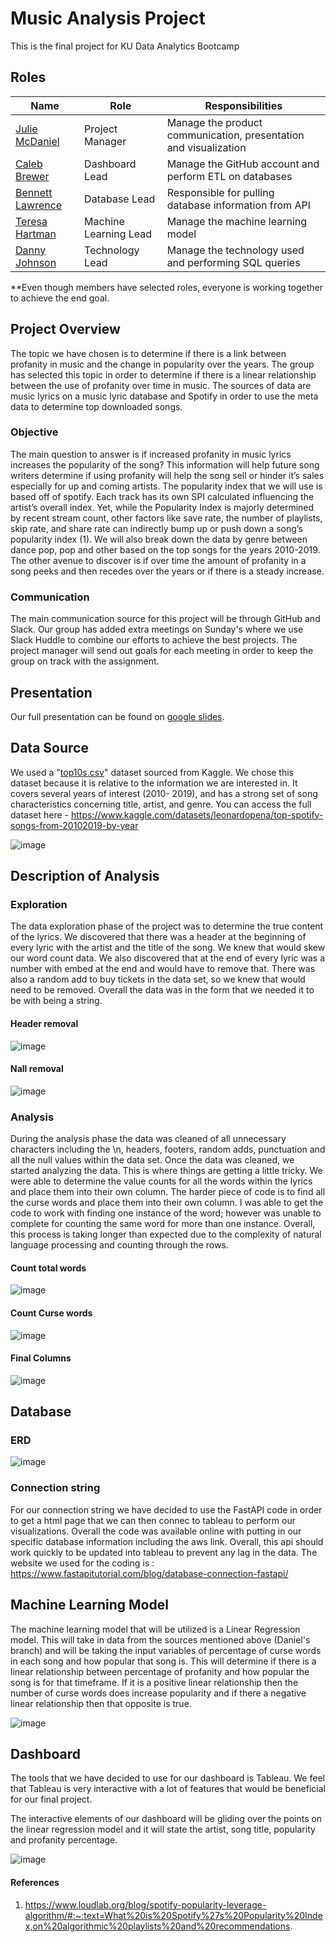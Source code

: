 # Music Analysis Project

This is the final project for KU Data Analytics Bootcamp


   ## Roles
   | Name  | Role | Responsibilities|
   | --- | --- | --- |
   | [Julie McDaniel](https://github.com/JuMcDaniel)  | Project Manager | Manage the product communication, presentation and visualization|
   | [Caleb Brewer](https://github.com/CBrew913)  | Dashboard Lead | Manage the GitHub account and perform ETL on databases|
   | [Bennett Lawrence](https://github.com/bhlawrence)  | Database Lead | Responsible for pulling database information from API|
   | [Teresa Hartman](https://github.com/TeresaHartman)  | Machine Learning Lead | Manage the machine learning model|
   | [Danny Johnson](https://github.com/DannyJohnson-Hi)  | Technology Lead | Manage the technology used and performing SQL queries|
   
**Even though members have selected roles, everyone is working together to achieve the end goal.


   ## Project Overview
The topic we have chosen is to determine if there is a link between profanity in music and the change in popularity over the years.  The group has selected this topic in order to determine if there is a linear relationship between the use of profanity over time in music. The sources of data are music lyrics on a music lyric database and Spotify in order to use the meta data to determine top downloaded songs. 

  ### Objective
The main question to answer is if increased profanity in music lyrics increases the popularity of the song?  This information will help future song writers determine if using profanity will help the song sell or hinder it’s sales especially for up and coming artists.  The popularity index that we will use is based off of spotify. Each track has its own SPI calculated influencing the artist’s overall index. Yet, while the Popularity Index is majorly determined by recent stream count, other factors like save rate, the number of playlists, skip rate, and share rate can indirectly bump up or push down a song’s popularity index (1).  We will also break down the data by genre between dance pop, pop and other based on the top songs for the years 2010-2019.  The other avenue to discover is if over time the amount of profanity in a song peeks and then recedes over the years or if there is a steady increase. 

### Communication
The main communication source for this project will be through GitHub and Slack.  Our group has added extra meetings on Sunday's where we use Slack Huddle to combine our efforts to achieve the best projects.  The project manager will send out goals for each meeting in order to keep the group on track with the assignment. 

## Presentation
Our full presentation can be found on [google slides](https://docs.google.com/presentation/d/1FcxS6b_bGPB0cDON7tFWfnrfn7OkDUYdnvs2HvQcbnk/edit?usp=sharing).

## Data Source
We used a "[top10s.csv](https://github.com/CBrew913/music_analysis_project/blob/main/top10s.csv)" dataset sourced from Kaggle. We chose this dataset because it is relative to the information we are interested in. It covers several years of interest (2010- 2019), and has a strong set of song characteristics concerning title, artist, and genre. You can access the full dataset here - https://www.kaggle.com/datasets/leonardopena/top-spotify-songs-from-20102019-by-year

![image](https://user-images.githubusercontent.com/103297084/201815514-796ce9f3-c7db-45d4-962f-be2da517f3dc.png)

## Description of Analysis

### Exploration
The data exploration phase of the project was to determine the true content of the lyrics.  We discovered that there was a header at the beginning of every lyric with the artist and the title of the song.  We knew that would skew our word count data.  We also discovered that at the end of every lyric was a number with embed at the end and would have to remove that.  There was also a random add to buy tickets in the data set, so we knew that would need to be removed.  Overall the data was in the form that we needed it to be with being a string. 

#### Header removal
![image](https://github.com/CBrew913/music_analysis_project/blob/Julie_branch/images/header_removal.jpg)

#### Nall removal
![image](https://github.com/CBrew913/music_analysis_project/blob/Julie_branch/images/removing_nan.jpg)

### Analysis
During the analysis phase the data was cleaned of all unnecessary characters including the \n, headers, footers, random adds, punctuation and all the null values within the data set.  Once the data was cleaned, we started analyzing the data.  This is where things are getting a little tricky.  We were able to determine the value counts for all the words within the lyrics and place them into their own column.  The harder piece of code is to find all the curse words and place them into their own column.  I was able to get the code to work with finding one instance of the word; however was unable to complete for counting the same word for more than one instance.  Overall, this process is taking longer than expected due to the complexity of natural language processing and counting through the rows.  

#### Count total words
![image](https://github.com/CBrew913/music_analysis_project/blob/Julie_branch/images/total_words.jpg)

#### Count Curse words
![image](https://github.com/CBrew913/music_analysis_project/blob/Julie_branch/images/curse_words.jpg)

#### Final Columns
![image](https://github.com/CBrew913/music_analysis_project/blob/Julie_branch/images/final_df.jpg)

## Database
### ERD

![image](https://user-images.githubusercontent.com/103297084/202476728-3f0f86c9-c0af-44b5-b45c-89259a81a6a0.png)

### Connection string
For our connection string we have decided to use the FastAPI code in order to get a html page that we can then connec to tableau to perform our visualizations.  Overall the code was available online with putting in our specific database information including the aws link.  Overall, this api should work quickly to be updated into tableau to prevent any lag in the data.  The website we used for the coding is : https://www.fastapitutorial.com/blog/database-connection-fastapi/

## Machine Learning Model

The machine learning model that will be utilized is a Linear Regression model. This will take in data from the sources mentioned above (Daniel's branch) and will be taking the input variables of percentage of curse words in each song and how popular that song is. This will determine if there is a linear relationship between percentage of profanity and how popular the song is for that timeframe. If it is a positive linear relationship then the number of curse words does increase popularity and if there a negative linear relationship then that opposite is true. 

![image](https://github.com/CBrew913/music_analysis_project/blob/Teresa_branch/FlowChart.PNG)


## Dashboard

The tools that we have decided to use for our dashboard is Tableau.  We feel that Tableau is very interactive with a lot of features that would be beneficial for our final project.

The interactive elements of our dashboard will be gliding over the points on the linear regression model and it will state the artist, song title, popularity and profanity percentage.  

![image](https://github.com/CBrew913/music_analysis_project/blob/Julie_branch/images/dashboard.jpg)

#### References
1. https://www.loudlab.org/blog/spotify-popularity-leverage-algorithm/#:~:text=What%20is%20Spotify%27s%20Popularity%20Index,on%20algorithmic%20playlists%20and%20recommendations.
